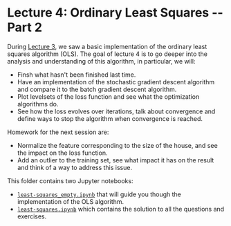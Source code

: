 # Lecture 4: Ordinary Least Squares -- Part 2

During [Lecture 3](../3_least-squares), we saw a basic implementation of the ordinary least squares algorithm (OLS). The goal of lecture 4 is to go deeper into the analysis and understanding of this algorithm, in particular, we will:
- Finsh what hasn't been finished last time.
- Have an implementation of the stochastic gradient descent algorithm and compare it to the batch gradient descent algorithm.
- Plot levelsets of the loss function and see what the optimization algorithms do.
- See how the loss evolves over iterations, talk about convergence and define ways to stop the algorithm when convergence is reached.

Homework for the next session are:
- Normalize the feature corresponding to the size of the house, and see the impact on the loss function.
- Add an outlier to the training set, see what impact it has on the result and think of a way to address this issue.

This folder contains two Jupyter notebooks:
- [`least-squares_empty.ipynb`](least-squares_empty.ipynb) that will guide you though the implementation of the OLS algorithm.
- [`least-squares.ipynb`](least-squares.ipynb) which contains the solution to all the questions and exercises.
